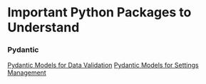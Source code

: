 # Important Python Packages to Understand
### Pydantic
[Pydantic Models for Data Validation](https://medium.com/ordina-data/the-application-of-pydantic-models-in-data-projects-a05bf9026d05)
[Pydantic Models for Settings Management](https://medium.com/ordina-data/using-pydantic-models-for-settings-management-73408ad2ca5a)
